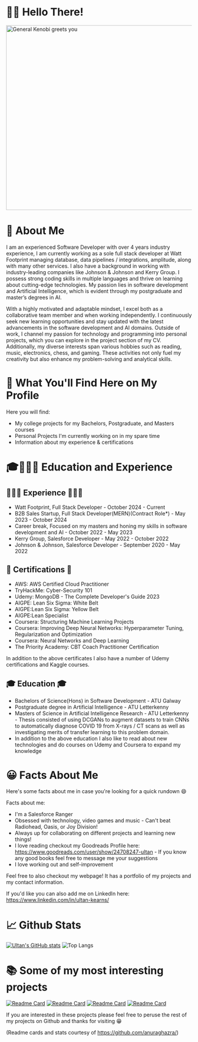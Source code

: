 # 👋🏻 Hello There!

<img src="https://c.tenor.com/WuOwfnsLcfYAAAAS/star-wars-obi-wan-kenobi.gif" alt="General Kenobi greets you" height="500px" width="1000px"/>



<!--
**Ultan-Kearns/ultan-kearns** is a ✨ _special_ ✨ repository because its `README.md` (this file) appears on your GitHub profile.

Here are some ideas to get you started:

- 🔭 I’m currently working on ...
- 🌱 I’m currently learning ...
- 👯 I’m looking to collaborate on ...
- 🤔 I’m looking for help with ...
- 💬 Ask me about ...
- 📫 How to reach me: ...
- ⚡ Fun fact: ...
-->
# 📖 About Me 

I am an experienced Software Developer with over 4 years industry experience, I am currently working as a sole full stack developer at Watt Footprint managing database, data pipelines / integrations, amplitude, along with many other services. I also have a background in working with industry-leading companies like Johnson & Johnson and Kerry Group. I possess strong coding skills in multiple languages and thrive on learning about cutting-edge technologies. My passion lies in software development and Artificial Intelligence, which is evident through my postgraduate and master’s degrees in AI.

With a highly motivated and adaptable mindset, I excel both as a collaborative team member and when working independently. I continuously seek new learning opportunities and stay updated with the latest advancements in the software development and AI domains. Outside of work, I channel my passion for technology and programming into personal projects, which you can explore in the project section of my CV. Additionally, my diverse interests span various hobbies such as reading, music, electronics, chess, and gaming. These activities not only fuel my creativity but also enhance my problem-solving and analytical skills.

# 🔎 What You'll Find Here on My Profile

Here you will find:

+ My college projects for  my Bachelors, Postgraduate, and Masters courses
+ Personal Projects I'm currently working on in my spare time
+ Information about my experience & certifications

# 🎓👨🏻‍💻 Education and Experience

## 👨🏻‍💻 Experience 👨🏻‍💻
+ Watt Footprint, Full Stack Developer - October 2024 - Current
+ B2B Sales Startup, Full Stack Developer(MERN)(Contract Role*) - May 2023 - October 2024
+ Career break, Focused on my masters and honing my skills in software development and AI - October 2022 - May 2023
+ Kerry Group, Salesforce Developer - May 2022 - October 2022
+ Johnson & Johnson, Salesforce Developer - September 2020 - May 2022

## 📜 Certifications 📜
+ AWS: AWS Certified Cloud Practitioner
+ TryHackMe: Cyber-Security 101
+ Udemy: MongoDB - The Complete Developer's Guide 2023
+ AIGPE: Lean Six Sigma: White Belt
+ AIGPE:Lean Six Sigma: Yellow Belt
+ AIGPE:Lean Specialist
+ Coursera: Structuring Machine Learning Projects
+ Coursera: Improving Deep Neural Networks: Hyperparameter Tuning, Regularization and Optimization
+ Coursera: Neural Networks and Deep Learning
+ The Priority Academy: CBT Coach Practitioner Certification


In addition to the above certificates I also have a number of Udemy certifications and Kaggle courses.

## 🎓 Education 🎓
+ Bachelors of Science(Hons) in Software Development - ATU Galway
+ Postgraduate degree in Artificial Intelligence - ATU Letterkenny
+ Masters of Science in Artificial Intelligence Research - ATU Letterkenny - Thesis consisted of using DCGANs to augment datasets to train CNNs to automatically diagnose COVID 19 from X-rays / CT scans as well as investigating merits of transfer learning to this problem domain.
+ In addition to the above education I also like to read about new technologies and do courses on Udemy and Coursera to expand my knowledge
  
# 😀 Facts About Me

Here's some facts about me in case you're looking for a quick rundown :smile: 

Facts about me:
+ I'm a Salesforce Ranger
+ Obsessed with technology, video games and music - Can't beat Radiohead, Oasis, or Joy Division!
+ Always up for collaborating on different projects and learning new things!
+ I love reading checkout my Goodreads Profile here: https://www.goodreads.com/user/show/24708247-ultan - If you know any good books feel free to message me your suggestions
+ I love working out and self-improvement

Feel free to also checkout my webpage! It has a portfolio of my projects and my contact information.

If you'd like you can also add me on LinkedIn here: https://www.linkedin.com/in/ultan-kearns/


# 📈 Github Stats

[![Ultan's GitHub stats](https://github-readme-stats.vercel.app/api?username=ultan-kearns)](https://github.com/anuraghazra/github-readme-stats/&theme=ambient_gradient) ![Top Langs](https://github-readme-stats.vercel.app/api/top-langs/?username=ultan-kearns&hide_progress=true&theme=ambient_gradient)

# 📚 Some of my most interesting projects
[![Readme Card](https://github-readme-stats.vercel.app/api/pin/?username=ultan-kearns&repo=Masters_Thesis_Automated_Detection_of_COVID_19_Using_GANs_and_CNNs)](https://github.com/Ultan-Kearns/Masters_Thesis_Automated_Detection_of_COVID_19_Using_GANs_and_CNNs)
[![Readme Card](https://github-readme-stats.vercel.app/api/pin/?username=ultan-kearns&repo=LYIT-Machine-Learning-Project)](https://github.com/Ultan-Kearns/LYIT-Machine-Learning-Project)
[![Readme Card](https://github-readme-stats.vercel.app/api/pin/?username=ultan-kearns&repo=AppliedProject)](https://github.com/Ultan-Kearns/AppliedProject)
[![Readme Card](https://github-readme-stats.vercel.app/api/pin/?username=ultan-kearns&repo=Analysis-of-Deep-Learning-Algorithms)](https://github.com/Ultan-Kearns/Analysis-of-Deep-Learning-Algorithms)

If you are interested in these projects please feel free to peruse the rest of my projects on Github and thanks for visiting 😁

(Readme cards and stats courtesy of https://github.com/anuraghazra/)
